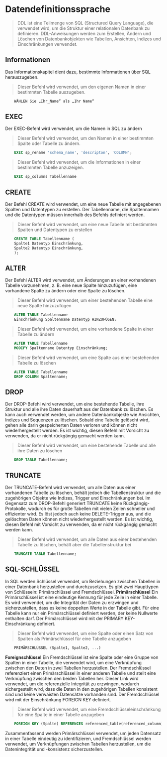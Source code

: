 # Datendefinitionssprache
> DDL ist eine Teilmenge von SQL (Structured Query Language), die verwendet wird, um die Struktur einer relationalen Datenbank zu definieren. DDL-Anweisungen werden zum Erstellen, Ändern und Löschen von Datenbankobjekten wie Tabellen, Ansichten, Indizes und Einschränkungen verwendet.
## Informationen
Das Informationskapitel dient dazu, bestimmte Informationen über SQL herauszugeben.
> Dieser Befehl wird verwendet, um den eigenen Namen in einer bestimmten Tabelle auszugeben.
```SQL
    WÄHLEN Sie „Ihr_Name“ als „Ihr Name“
```
## EXEC
Der EXEC-Befehl wird verwendet, um die Namen in SQL zu ändern
> Dieser Befehl wird verwendet, um den Namen in einer bestimmten Spalte oder Tabelle zu ändern.
```SQL
    EXEC sp_rename 'schema_name', 'descripton', 'COLUMN';
```
> Dieser Befehl wird verwendet, um die Informationen in einer bestimmten Tabelle anzuzeigen.
```SQL
    EXEC sp_columns Tabellenname
```
## CREATE
Der Befehl CREATE wird verwendet, um eine neue Tabelle mit angegebenen Spalten und Datentypen zu erstellen. Der Tabellenname, die Spaltennamen und die Datentypen müssen innerhalb des Befehls definiert werden.
> Dieser Befehl wird verwendet, um eine neue Tabelle mit bestimmten Spalten und Datentypen zu erstellen
```SQL
    CREATE TABLE Tabellenname (
    Spalte1 Datentyp Einschränkung,
    Spalte2 Datentyp Einschränkung,
    );
```
## ALTER
Der Befehl ALTER wird verwendet, um Änderungen an einer vorhandenen Tabelle vorzunehmen, z. B. eine neue Spalte hinzuzufügen, eine vorhandene Spalte zu ändern oder eine Spalte zu löschen.
> Dieser Befehl wird verwendet, um einer bestehenden Tabelle eine neue Spalte hinzuzufügen
```SQL
    ALTER TABLE Tabellenname
    Einschränkung Spaltenname Datentyp HINZUFÜGEN;
```
> Dieser Befehl wird verwendet, um eine vorhandene Spalte in einer Tabelle zu ändern
```SQL
    ALTER TABLE Tabellenname
    MODIFY Spaltenname Datentyp Einschränkung;
```

> Dieser Befehl wird verwendet, um eine Spalte aus einer bestehenden Tabelle zu löschen
```SQL
    ALTER TABLE Tabellenname
    DROP COLUMN Spaltenname;
```
## DROP
Der DROP-Befehl wird verwendet, um eine bestehende Tabelle, ihre Struktur und alle ihre Daten dauerhaft aus der Datenbank zu löschen. Es kann auch verwendet werden, um andere Datenbankobjekte wie Ansichten, Indizes und Sequenzen zu löschen. Sobald eine Tabelle gelöscht wird, gehen alle darin gespeicherten Daten verloren und können nicht wiederhergestellt werden. Es ist wichtig, diesen Befehl mit Vorsicht zu verwenden, da er nicht rückgängig gemacht werden kann.
> Dieser Befehl wird verwendet, um eine bestehende Tabelle und alle ihre Daten zu löschen
```SQL
    DROP TABLE Tabellenname;
```
## TRUNCATE
Der TRUNCATE-Befehl wird verwendet, um alle Daten aus einer vorhandenen Tabelle zu löschen, behält jedoch die Tabellenstruktur und die zugehörigen Objekte wie Indizes, Trigger und Einschränkungen bei. Im Gegensatz zum DROP-Befehl generiert TRUNCATE keine Rückgängig-Protokolle, wodurch es für große Tabellen mit vielen Zeilen schneller und effizienter wird. Es löst jedoch auch keine DELETE-Trigger aus, und die gelöschten Daten können nicht wiederhergestellt werden. Es ist wichtig, diesen Befehl mit Vorsicht zu verwenden, da er nicht rückgängig gemacht werden kann.
> Dieser Befehl wird verwendet, um alle Daten aus einer bestehenden Tabelle zu löschen, behält aber die Tabellenstruktur bei
```SQL
    TRUNCATE TABLE Tabellenname;
```
## SQL-SCHLÜSSEL
In SQL werden Schlüssel verwendet, um Beziehungen zwischen Tabellen in einer Datenbank herzustellen und durchzusetzen. Es gibt zwei Haupttypen von Schlüsseln: Primärschlüssel und Fremdschlüssel.
**Primärschlüssel**
Ein Primärschlüssel ist eine eindeutige Kennung für jede Zeile in einer Tabelle. Es wird verwendet, um die Integrität der Daten zu erzwingen und sicherzustellen, dass es keine doppelten Werte in der Tabelle gibt. Für eine Tabelle kann nur ein Primärschlüssel definiert werden, der keine Nullwerte enthalten darf. Der Primärschlüssel wird mit der PRIMARY KEY-Einschränkung definiert.
> Dieser Befehl wird verwendet, um eine Spalte oder einen Satz von Spalten als Primärschlüssel für eine Tabelle anzugeben
```SQL
    PRIMÄRSCHLÜSSEL (Spalte1, Spalte2, ...)
```
**Foreignschlüssel**
Ein Fremdschlüssel ist eine Spalte oder eine Gruppe von Spalten in einer Tabelle, die verwendet wird, um eine Verknüpfung zwischen den Daten in zwei Tabellen herzustellen. Der Fremdschlüssel referenziert einen Primärschlüssel in einer anderen Tabelle und stellt eine Verknüpfung zwischen den beiden Tabellen her. Dieser Link wird verwendet, um die referenzielle Integrität zu erzwingen, wodurch sichergestellt wird, dass die Daten in den zugehörigen Tabellen konsistent sind und keine verwaisten Datensätze vorhanden sind. Der Fremdschlüssel wird mit der Einschränkung FOREIGN KEY definiert.
> Dieser Befehl wird verwendet, um eine Fremdschlüsseleinschränkung für eine Spalte in einer Tabelle anzugeben
```SQL
    FOREIGN KEY (Spalte) REFERENCES referenced_table(referenced_column)
```
Zusammenfassend werden Primärschlüssel verwendet, um jeden Datensatz in einer Tabelle eindeutig zu identifizieren, und Fremdschlüssel werden verwendet, um Verknüpfungen zwischen Tabellen herzustellen, um die Datenintegrität und -konsistenz sicherzustellen.